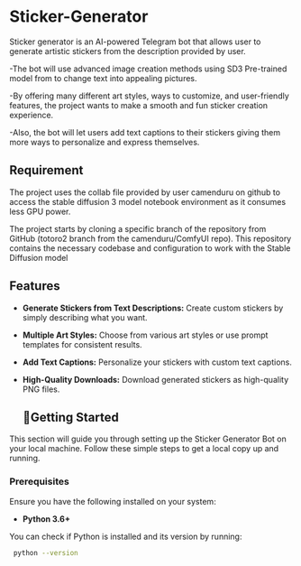 # Sticker-Generator
Sticker generator is an AI-powered Telegram bot that allows user to generate artistic stickers from the description provided by user.

-The bot will use advanced image creation methods using SD3 Pre-trained model from to change text into appealing pictures.

-By offering many different art styles, ways to customize, and user-friendly features, the project wants to make a smooth and fun sticker creation experience.

-Also, the bot will let users add text captions to their stickers giving them more ways to personalize and express themselves.

## Requirement
The project uses the collab file provided by user camenduru on github to access the stable diffusion 3 model notebook environment as it consumes less GPU power.

The project starts by cloning a specific branch of the repository from GitHub (totoro2 branch from the camenduru/ComfyUI repo). This repository contains the necessary codebase and configuration to work with the Stable Diffusion model


## Features

- **Generate Stickers from Text Descriptions:** Create custom stickers by simply describing what you want.
- **Multiple Art Styles:** Choose from various art styles or use prompt templates for consistent results.
- **Add Text Captions:** Personalize your stickers with custom text captions.
- **High-Quality Downloads:** Download generated stickers as high-quality PNG files.



  ## 🚀Getting Started

This section will guide you through setting up the Sticker Generator Bot on your local machine. Follow these simple steps to get a local copy up and running.

### Prerequisites

Ensure you have the following installed on your system:

- **Python 3.6+**

You can check if Python is installed and its version by running:
```bash
 python --version
